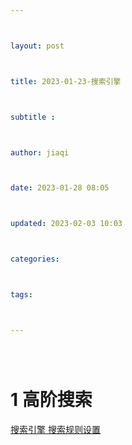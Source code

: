 ```yaml
---



layout: post



title: 2023-01-23-搜索引擎



subtitle :



author: jiaqi



date: 2023-01-28 08:05



updated: 2023-02-03 10:03



categories: 



tags:



---
```




```toc



```






# 1 高阶搜索



[搜索引擎 搜索规则设置](https://bestming.gitee.io/search_tools/pc.html)